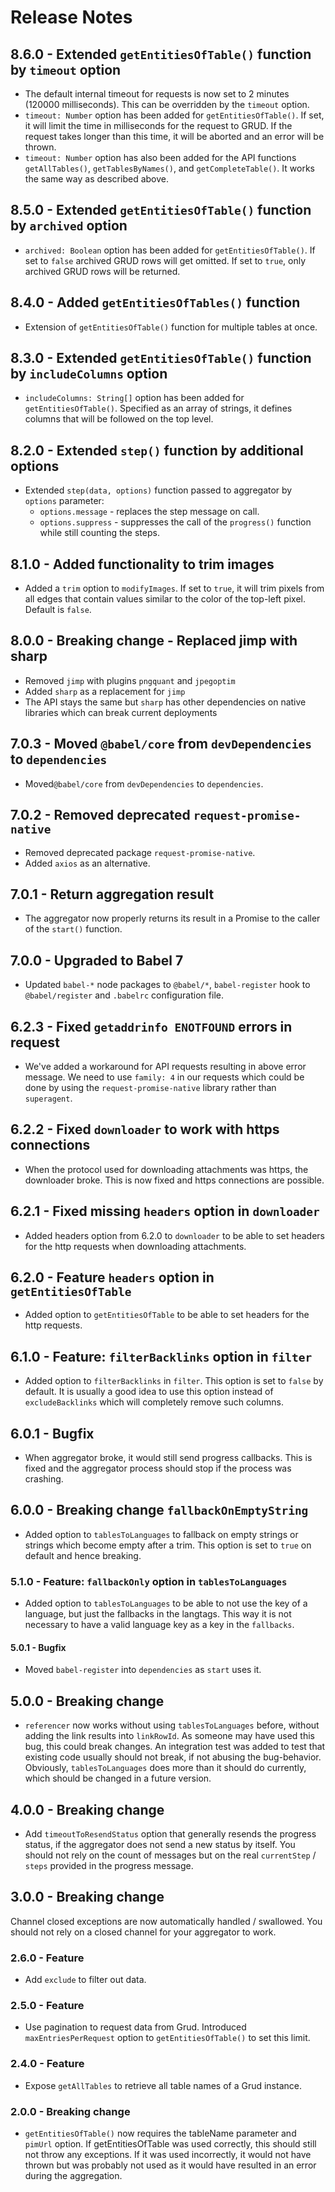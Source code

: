 # Release Notes

## 8.6.0 - Extended `getEntitiesOfTable()` function by `timeout` option

* The default internal timeout for requests is now set to 2 minutes (120000 milliseconds). This can be overridden by
  the `timeout` option.
* `timeout: Number` option has been added for `getEntitiesOfTable()`. If set, it will limit the time in milliseconds
  for the request to GRUD. If the request takes longer than this time, it will be aborted and an error will be thrown.
* `timeout: Number` option has also been added for the API functions `getAllTables()`, `getTablesByNames()`,
  and `getCompleteTable()`.
  It works the same way as described above.

## 8.5.0 - Extended `getEntitiesOfTable()` function by `archived` option

* `archived: Boolean` option has been added for `getEntitiesOfTable()`. If set to `false` archived GRUD rows will get omitted. If set to `true`, 
  only archived GRUD rows will be returned.

## 8.4.0 - Added `getEntitiesOfTables()` function

* Extension of `getEntitiesOfTable()` function for multiple tables at once.

## 8.3.0 - Extended `getEntitiesOfTable()` function by `includeColumns` option

* `includeColumns: String[]` option has been added for `getEntitiesOfTable()`. Specified as an array of strings, it
  defines columns that will be followed on the top level.

## 8.2.0 - Extended `step()` function by additional options

* Extended `step(data, options)` function passed to aggregator by `options` parameter:
  * `options.message` - replaces the step message on call.
  * `options.suppress` - suppresses the call of the `progress()` function while still counting the steps.

## 8.1.0 - Added functionality to trim images

* Added a `trim` option to `modifyImages`. If set to `true`, it will trim pixels from all edges that contain values similar to the color of the top-left pixel. Default is `false`.

## 8.0.0 - Breaking change - Replaced jimp with sharp

* Removed `jimp` with plugins `pngquant` and `jpegoptim`
* Added `sharp` as a replacement for `jimp`
* The API stays the same but `sharp` has other dependencies on native libraries which can break current deployments

## 7.0.3 - Moved `@babel/core` from `devDependencies` to `dependencies`

* Moved`@babel/core` from `devDependencies` to `dependencies`.

## 7.0.2 - Removed deprecated `request-promise-native`

* Removed deprecated package `request-promise-native`.
* Added `axios` as an alternative.

## 7.0.1 - Return aggregation result

* The aggregator now properly returns its result in a Promise to the caller of the `start()` function.

## 7.0.0 - Upgraded to Babel 7

* Updated `babel-*` node packages to `@babel/*`, `babel-register` hook to `@babel/register` and `.babelrc` configuration file.

## 6.2.3 - Fixed `getaddrinfo ENOTFOUND` errors in request

* We've added a workaround for API requests resulting in above error message. We need to use `family: 4` in our requests
  which could be done by using the `request-promise-native` library rather than `superagent`.

## 6.2.2 - Fixed `downloader` to work with https connections

* When the protocol used for downloading attachments was https, the downloader broke. This is now fixed and https 
  connections are possible.

## 6.2.1 - Fixed missing `headers` option in `downloader`

* Added headers option from 6.2.0 to `downloader` to be able to set headers for the http requests when downloading 
  attachments.

## 6.2.0 - Feature `headers` option in `getEntitiesOfTable`

* Added option to `getEntitiesOfTable` to be able to set headers for the http requests.

## 6.1.0 - Feature: `filterBacklinks` option in `filter`

* Added option to `filterBacklinks` in `filter`. This option is set to `false` by default. It is usually a good idea to
  use this option instead of `excludeBacklinks` which will completely remove such columns.

## 6.0.1 - Bugfix

* When aggregator broke, it would still send progress callbacks. This is fixed and the aggregator process should stop if
  the process was crashing.

## 6.0.0 - Breaking change `fallbackOnEmptyString`

* Added option to `tablesToLanguages` to fallback on empty strings or strings which become empty after a trim. This 
  option is set to `true` on default and hence breaking.

### 5.1.0 - Feature: `fallbackOnly` option in `tablesToLanguages`

* Added option to `tablesToLanguages` to be able to not use the key of a language, but just the fallbacks in the 
  langtags. This way it is not necessary to have a valid language key as a key in the `fallbacks`. 

#### 5.0.1 - Bugfix

* Moved `babel-register` into `dependencies` as `start` uses it.

## 5.0.0 - Breaking change

* `referencer` now works without using `tablesToLanguages` before, without adding the link results into `linkRowId`. As 
  someone may have used this bug, this could break changes. An integration test was added to test that existing code 
  usually should not break, if not abusing the bug-behavior. Obviously, `tablesToLanguages` does more than it should do
  currently, which should be changed in a future version.

## 4.0.0 - Breaking change

* Add `timeoutToResendStatus` option that generally resends the progress status, if the aggregator does not send a new 
  status by itself. You should not rely on the count of messages but on the real `currentStep` / `steps` provided in the
  progress message.

## 3.0.0 - Breaking change

Channel closed exceptions are now automatically handled / swallowed. You should not rely on a closed channel for your
aggregator to work.

### 2.6.0 - Feature

* Add `exclude` to filter out data.

### 2.5.0 - Feature 

* Use pagination to request data from Grud. Introduced `maxEntriesPerRequest` option to `getEntitiesOfTable()` to set 
  this limit.

### 2.4.0 - Feature

* Expose `getAllTables` to retrieve all table names of a Grud instance.

### 2.0.0 - Breaking change

* `getEntitiesOfTable()` now requires the tableName parameter and `pimUrl` option. If getEntitiesOfTable was used 
  correctly, this should still not throw any exceptions. If it was used incorrectly, it would not have thrown but was 
  probably not used as it would have resulted in an error during the aggregation.
